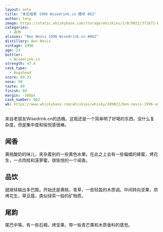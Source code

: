 ```yaml
---
layout: note
title: "本尼维斯 1996 Wisedrink.cn 桶号 862"
author: tony
image: https://static.whiskybase.com/storage/whiskies/2/0/9022/371671-big.jpg
categories:
  - 高地
aliases: "Ben Nevis 1996 Wisedrink.cn #862"
distillery: Ben Nevis
vintage: 1996
age: 24
bottler:
  - Wisedrink.cn
strength: 47.4
cask_type:
  - Hogshead
score: 89.33
nose: 90
taste: 89
finish: 89
margin: -380px
cask_number: 862
wb: https://www.whiskybase.com/whiskies/whisky/209022/ben-nevis-1996-ud
---
```

来自老朋友Wisedrink.cn的选桶。这瓶还是一个简单明了好喝的东西，没什么复杂度，但是集中度和愉悦感很棒。

## 闻香
黄桃酸奶的味儿，夹杂着别的一些黄色水果。在此之上会有一些偏蜡的蜂蜜，烤花生，一点肉桂和菠萝蜜，很愉悦的一个闻香。

## 品饮
就继续输出多巴胺。开始还是黄桃，青草，一些轻盈的木质调。中间转向坚果，烘烤花生，草豆蔻，类似绿茶一般的矿物质。

## 尾韵
尾巴中等。有一些石楠，烤坚果，带一些青芒果和木质香料的感觉。
